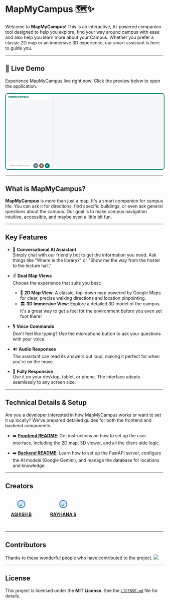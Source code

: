 # MapMyCampus 🗺️✨

Welcome to **MapMyCampus**! This is an interactive, AI-powered companion tool designed to help you explore, find your way around campus with ease and also help you learn more about your Campus. Whether you prefer a classic 2D map or an immersive 3D experience, our smart assistant is here to guide you.

---

## 🚀 Live Demo

Experience MapMyCampus live right now! Click the preview below to open the application.

<a href="https://map-my-campus-gamma.vercel.app/" target="_blank">
  <img src="image.png" alt="MapMyCampus Live Demo Preview" width="600" style="border: 2px solid #00796B; border-radius: 8px;">
</a>

---

## What is MapMyCampus?

**MapMyCampus** is more than just a map. It's a smart companion for campus life. You can ask it for directions, find specific buildings, or even ask general questions about the campus. Our goal is to make campus navigation intuitive, accessible, and maybe even a little bit fun.

---

## Key Features

- 💬 **Conversational AI Assistant**  
  Simply chat with our friendly bot to get the information you need. Ask things like "Where is the library?" or "Show me the way from the hostel to the lecture hall."

- ✌️ **Dual Map Views**  
  Choose the experience that suits you best:
  - 📍 **2D Map View**: A classic, top-down map powered by Google Maps for clear, precise walking directions and location pinpointing.
  - 🏛️ **3D Immersive View**: Explore a detailed 3D model of the campus. It's a great way to get a feel for the environment before you even set foot there!

- 🎙️ **Voice Commands**  
  Don't feel like typing? Use the microphone button to ask your questions with your voice.

- 🔊 **Audio Responses**  
  The assistant can read its answers out loud, making it perfect for when you're on the move.

- 📱 **Fully Responsive**  
  Use it on your desktop, tablet, or phone. The interface adapts seamlessly to any screen size.

---

## Technical Details & Setup

Are you a developer interested in how MapMyCampus works or want to set it up locally? We've prepared detailed guides for both the frontend and backend components.

- ➡️ [**Frontend README**](Frontend/README.md): Get instructions on how to set up the user interface, including the 2D map, 3D viewer, and all the client-side logic.

- ➡️ [**Backend README**](Backend/README.md): Learn how to set up the FastAPI server, configure the AI models (Google Gemini), and manage the database for locations and knowledge.

---

## Creators

<div align="center" style="display: grid; grid-template-columns: repeat(4, 1fr); gap: 2rem; max-width: 900px; margin: 2rem auto;">


  <div style="text-align: center;">
    <a href="https://github.com/ASHISH-28-02">
      <img src="https://github.com/ASHISH-28-02.png" width="80" style="border-radius: 50%; border: 3px solid #4a90e2; padding: 2px;">
      <p style="margin-top: 0.5rem; font-weight: bold;">ASHISH B</p>
    </a>
  </div>

<div style="text-align: center;">
    <a href="https://github.com/Rayhana27">
      <img src="https://github.com/Rayhana27.png" width="80" style="border-radius: 50%; border: 3px solid #4a90e2; padding: 2px;">
      <p style="margin-top: 0.5rem; font-weight: bold;">RAYHANA S</p>
    </a>
  </div>


</div>

---

## Contributors

Thanks to these wonderful people who have contributed to the project. 
<a href="https://github.com/ASHISH-28-02/MapMyCampus/graphs/contributors">
  <img src="https://contrib.rocks/image?repo=ASHISH-28-02/MapMyCampus" />
</a>

---

## License

This project is licensed under the **MIT License**. See the [`LICENSE.md`](LICENSE) file for details.
